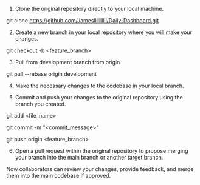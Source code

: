 1. Clone the original repository directly to your local machine.

git clone https://github.com/Jamesllllllllll/Daily-Dashboard.git

2. Create a new branch in your local repository where you will make your changes.

git checkout -b <feature_branch>

3. Pull from development branch from origin

git pull --rebase origin development

4. Make the necessary changes to the codebase in your local branch.

5. Commit and push your changes to the original repository using the branch you created.

git add <file_name>

git commit -m "<commit_message>"

git push origin <feature_branch>

6. Open a pull request within the original repository to propose merging your branch into the main branch or another target branch.

Now collaborators can review your changes, provide feedback, and merge them into the main codebase if approved.


